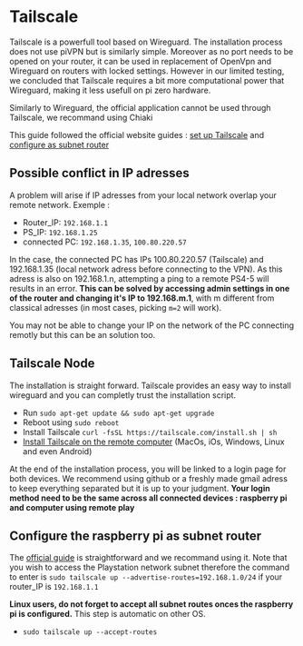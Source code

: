 # Tailscale 
Tailscale is a powerfull tool based on Wireguard. The installation process does not use piVPN but is similarly simple. Moreover as no port needs to be opened on your router, it can be used in replacement of OpenVpn and Wireguard on routers with locked settings. However in our limited testing, we concluded that Tailscale requires a bit more computational power that Wireguard, making it less usefull on pi zero hardware.

Similarly to Wireguard, the official application cannot be used through Tailscale, we recommand using Chiaki

This guide followed the official website guides : [set up Tailscale](https://tailscale.com/download/linux) and [configure as subnet router](https://tailscale.com/kb/1019/subnets/)

## Possible conflict in IP adresses
A problem will arise if IP adresses from your local network overlap your remote network. Exemple : 
* Router_IP: `192.168.1.1`
* PS_IP: `192.168.1.25`
* connected PC: `192.168.1.35`, `100.80.220.57`

In the case, the connected PC has IPs 100.80.220.57 (Tailscale) and 192.168.1.35 (local network adress before connecting to the VPN). As this adress is also on 192.168.1.n, attempting a ping to a remote PS4-5 will results in an error. **This can be solved by accessing admin settings in one of the router and changing it's IP to 192.168.m.1**, with m different from classical adresses (in most cases, picking `m=2` will work). 

You may not be able to change your IP on the network of the PC connecting remotly but this can be an solution too.

##  Tailscale Node
The installation is straight forward. Tailscale provides an easy way to install wireguard and you can completly trust the installation script.
* Run `sudo apt-get update && sudo apt-get upgrade`
* Reboot using `sudo reboot`
* Install Tailscale `curl -fsSL https://tailscale.com/install.sh | sh`
* [Install Tailscale on the remote computer](https://tailscale.com/download) (MacOs, iOs, Windows, Linux and even Android)

At the end of the installation process, you will be linked to a login page for both devices. We recommend using github or a freshly made gmail adress to keep everything separated but it is up to your judgment. **Your login method need to be the same across all connected devices : raspberry pi and computer using remote play**

## Configure the raspberry pi as subnet router
The [official guide](https://tailscale.com/kb/1019/subnets/) is straightforward and we recommand using it. Note that you wish to access the Playstation network subnet therefore the command to enter is `sudo tailscale up --advertise-routes=192.168.1.0/24` if your router_IP is `192.168.1.1`

**Linux users, do not forget to accept all subnet routes onces the raspberry pi is configured.** This step is automatic on other OS.
* `sudo tailscale up --accept-routes`

